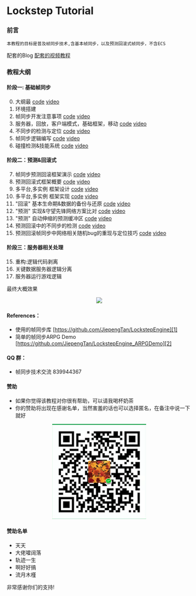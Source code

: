 #  Lockstep Tutorial

### 前言
	本教程的目标是普及帧同步技术,含基本帧同步，以及预测回滚式帧同步，不含ECS
配套的Blog 
[配套的视频教程][3]


### 教程大纲
#### 阶段一: 基础帧同步
0. 大纲最  [code][30]  [video][10]
1. 环境搭建
2. 帧同步开发注意事项  [code][32]  [video][12]
3. 服务器，回放，客户端模式，基础框架，移动  [code][33]  [video][13]
4. 不同步的检测与定位  [code][34]  [video][14]
5. 帧同步逻辑编写  [code][35]  [video][15]
6. 碰撞检测&技能系统  [code][36]  [video][16]

#### 阶段二：预测&回滚式 
7. 帧同步预测回滚框架演示  [code][37]  [video][17]
8. 预测回滚式框架概要 [code][38]  [video][18]
9. 多平台,多实例 框架设计 [code][39]  [video][19]
10. 多平台,多实例 框架实现  [code][40]  [video][20]
11. "回滚" 基本生命期&数据的备份与还原  [code][41]  [video][21]
12. "预测" 实现&守望先锋网络方案比对  [code][42]  [video][22]
13. "预测" 自动伸缩的预测缓冲区  [code][43]  [video][23]
14. 预测回滚中的不同步的检测  [code][44]  [video][24]
15. 预测回滚帧同步中网络相关随机bug的重现与定位技巧  [code][45]  [video][25]

#### 阶段三：服务器相关处理
15. 重构:逻辑代码剥离
16. 关键数据服务器逻辑分离
17. 服务器运行游戏逻辑



最终大概效果
<p align="center"> <img src="https://github.com/JiepengTan/JiepengTan.github.io/blob/master/assets/img/blog/LockstepPlatform/LPD_11_Network.gif?raw=true" width="512"/></p>

#### **References：** 
- 使用的帧同步库 [https://github.com/JiepengTan/LockstepEngine][1]
- 简单的帧同步ARPG Demo [https://github.com/JiepengTan/LockstepEngine_ARPGDemo][2]

#### **QQ 群：** 
- 帧同步技术交流  839944367

#### **赞助** 
- 如果你觉得该教程对你很有帮助，可以请我喝杯奶茶
- 你的赞助将出现在感谢名单，当然害羞的话也可以选择匿名，在备注中说一下就好


<p align="center"> <img src="https://github.com/JiepengTan/JiepengTan.github.io/blob/master/assets/img/blog/LockstepTutorial/WXMoney.png?raw=true" width="256"/></p>

#### **赞助名单**
- 天天
- 大佬嚯阔落
- 轨迹一生
- 啊好好搞
- 流月木槿

非常感谢你们的支持!

 [1]: https://github.com/JiepengTan/LockstepEngine
 [2]: https://github.com/JiepengTan/LockstepEngine_ARPGDemo
 [3]: https://space.bilibili.com/308864667/channel/detail?cid=86562
 [4]: https://github.com/JiepengTan/LockstepMath
 [5]: https://github.com/JiepengTan/LockstepCollision
 [6]: https://github.com/JiepengTan/LockstepPlatform/releases
 [7]: https://github.com/sschmid/Entitas-CSharp/releases
 [8]: https://github.com/JiepengTan/LockstepPathFinding
 [9]: https://github.com/JiepengTan/LockstepBehaviorTree
 [10]: https://www.bilibili.com/video/av64643156
 [11]: https://www.bilibili.com/video/av64681509
 [12]: https://www.bilibili.com/video/av64681509
 [13]: https://www.bilibili.com/video/av64688312
 [14]: https://www.bilibili.com/video/av64716600
 [15]: https://www.bilibili.com/video/av64739012
 [16]: https://www.bilibili.com/video/av64899372
 [17]: https://www.bilibili.com/video/av66791686
 [18]: https://www.bilibili.com/video/av66821535
 [19]: https://www.bilibili.com/video/av66822773
 [20]: https://www.bilibili.com/video/av66822584
 [21]: https://www.bilibili.com/video/av66860995
 [22]: https://www.bilibili.com/video/av66902132
 [23]: https://www.bilibili.com/video/av67045101
 [24]: https://www.bilibili.com/video/av67085710
 [25]: https://www.bilibili.com/video/av67199086
 [26]: https://www.bilibili.com/video/av66822584
 [27]: https://www.bilibili.com/video/av66822584
 [28]: https://www.bilibili.com/video/av66822584
 [29]: https://www.bilibili.com/video/av66822584
 [30]: https://github.com/JiepengTan/Lockstep-Tutorial/releases/tag/v0.0.1
 [31]: https://github.com/JiepengTan/Lockstep-Tutorial/releases/tag/v0.1.1
 [32]: https://github.com/JiepengTan/Lockstep-Tutorial/releases/tag/v0.1.1
 [33]: https://github.com/JiepengTan/Lockstep-Tutorial/releases/tag/v0.1.1
 [34]: https://github.com/JiepengTan/Lockstep-Tutorial/releases/tag/v0.2.1
 [35]: https://github.com/JiepengTan/Lockstep-Tutorial/releases/tag/v0.3.1
 [36]: https://github.com/JiepengTan/Lockstep-Tutorial/releases/tag/v0.3.1
 [37]: https://github.com/JiepengTan/Lockstep-Tutorial/releases/tag/v0.4.1
 [38]: https://github.com/JiepengTan/Lockstep-Tutorial/releases/tag/v0.4.1
 [39]: https://github.com/JiepengTan/Lockstep-Tutorial/releases/tag/v0.4.1
 [40]: https://github.com/JiepengTan/Lockstep-Tutorial/releases/tag/v0.4.1
 [41]: https://github.com/JiepengTan/Lockstep-Tutorial/releases/tag/v0.4.2
 [40]: https://github.com/JiepengTan/Lockstep-Tutorial/releases/tag/v0.4.2
 [42]: https://github.com/JiepengTan/Lockstep-Tutorial/releases/tag/v0.4.2
 [43]: https://github.com/JiepengTan/Lockstep-Tutorial/releases/tag/v0.4.2
 [44]: https://github.com/JiepengTan/Lockstep-Tutorial/releases/tag/v0.4.3
 [45]: https://github.com/JiepengTan/Lockstep-Tutorial/releases/tag/v0.4.4
 [46]: https://github.com/JiepengTan/Lockstep-Tutorial/releases/tag/v0.4.2
 [47]: https://github.com/JiepengTan/Lockstep-Tutorial/releases/tag/v0.4.2
 [48]: https://github.com/JiepengTan/Lockstep-Tutorial/releases/tag/v0.4.2
 [49]: https://github.com/JiepengTan/Lockstep-Tutorial/releases/tag/v0.4.2


